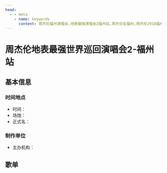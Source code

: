 ```yaml
---
head:
  - - meta
    - name: keywords
      content: 周杰伦福州演唱会,地表最强演唱会2福州站,周杰伦在福州,周杰伦2018福州演唱会
---
```


# 周杰伦地表最强世界巡回演唱会2-福州站

## 基本信息

### 时间地点
- 时间：
- 场馆：
- 正式名：

### 制作单位
- 主办机构：

## 歌单
